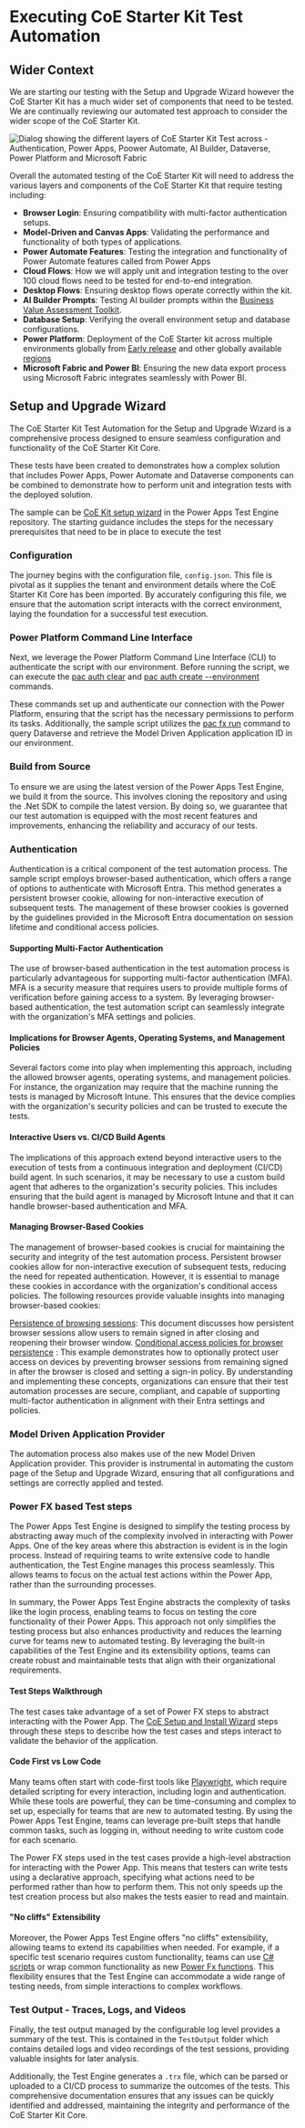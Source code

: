 # Executing CoE Starter Kit Test Automation 

## Wider Context

We are starting our testing with the Setup and Upgrade Wizard however the CoE Starter Kit has a much wider set of components that need to be tested. We are continually reviewing our automated test approach to consider the wider scope of the CoE Starter Kit.

![Dialog showing the different layers of CoE Starter Kit Test across - Authentication, Power Apps, Poower Automate, AI Builder, Dataverse, Power Platform and Microsoft Fabric](./media/coe-kit-testing-layers.png)

Overall the automated testing of the CoE Starter Kit will need to address the various layers and components of the CoE Starter Kit that require testing including:

- **Browser Login**: Ensuring compatibility with multi-factor authentication setups.
- **Model-Driven and Canvas Apps**: Validating the performance and functionality of both types of applications.
- **Power Automate Features**: Testing the integration and functionality of Power Automate features called from Power Apps
- **Cloud Flows**: How we will apply unit and integration testing to the over 100 cloud flows need to be tested for end-to-end integration.
- **Desktop Flows**: Ensuring desktop flows operate correctly within the kit.
- **AI Builder Prompts**: Testing AI builder prompts within the [Business Value Assessment Toolkit](https://learn.microsoft.com/power-platform/guidance/coe/business-value-toolkit).
- **Database Setup**: Verifying the overall environment setup and database configurations.
- **Power Platform**: Deployment of the CoE Starter kit across multiple environments globally from [Early release](https://learn.microsoft.com/en-us/power-platform/admin/early-release) and other globally available [regions](https://learn.microsoft.com/power-platform/admin/regions-overview)
- **Microsoft Fabric and Power BI**: Ensuring the new data export process using Microsoft Fabric integrates seamlessly with Power BI.

## Setup and Upgrade Wizard

The CoE Starter Kit Test Automation for the Setup and Upgrade Wizard is a comprehensive process designed to ensure seamless configuration and functionality of the CoE Starter Kit Core. 

These tests have been created to demonstrates how a complex solution that includes Power Apps, Power Automate and Dataverse components can be combined to demonstrate how to perform unit and integration tests with the deployed solution.

The sample can be [CoE Kit setup wizard](https://github.com/microsoft/PowerApps-TestEngine/tree/grant-archibald-md/integration-merge/samples/coe-kit-setup-wizard) in the Power Apps Test Engine repository. The starting guidance includes the steps for the necessary prerequisites that need to be in place to execute the test

### Configuration

The journey begins with the configuration file, `config.json`. This file is pivotal as it supplies the tenant and environment details where the CoE Starter Kit Core has been imported. By accurately configuring this file, we ensure that the automation script interacts with the correct environment, laying the foundation for a successful test execution.

### Power Platform Command Line Interface

Next, we leverage the Power Platform Command Line Interface (CLI) to authenticate the script with our environment. Before running the script, we can execute the [pac auth clear](https://learn.microsoft.com/power-platform/developer/cli/reference/auth#pac-auth-clear) and [pac auth create --environment](https://learn.microsoft.com/power-platform/developer/cli/reference/auth#pac-auth-clear) commands. 

These commands set up and authenticate our connection with the Power Platform, ensuring that the script has the necessary permissions to perform its tasks. Additionally, the sample script utilizes the [pac fx run](https://learn.microsoft.com/power-platform/developer/cli/reference/power-fx#pac-power-fx-run) command to query Dataverse and retrieve the Model Driven Application application ID in our environment.

### Build from Source

To ensure we are using the latest version of the Power Apps Test Engine, we build it from the source. This involves cloning the repository and using the .Net SDK to compile the latest version. By doing so, we guarantee that our test automation is equipped with the most recent features and improvements, enhancing the reliability and accuracy of our tests.

### Authentication

Authentication is a critical component of the test automation process. The sample script employs browser-based authentication, which offers a range of options to authenticate with Microsoft Entra. This method generates a persistent browser cookie, allowing for non-interactive execution of subsequent tests. The management of these browser cookies is governed by the guidelines provided in the Microsoft Entra documentation on session lifetime and conditional access policies.

#### Supporting Multi-Factor Authentication
The use of browser-based authentication in the test automation process is particularly advantageous for supporting multi-factor authentication (MFA). MFA is a security measure that requires users to provide multiple forms of verification before gaining access to a system. By leveraging browser-based authentication, the test automation script can seamlessly integrate with the organization's MFA settings and policies.

#### Implications for Browser Agents, Operating Systems, and Management Policies

Several factors come into play when implementing this approach, including the allowed browser agents, operating systems, and management policies. For instance, the organization may require that the machine running the tests is managed by Microsoft Intune. This ensures that the device complies with the organization's security policies and can be trusted to execute the tests.

#### Interactive Users vs. CI/CD Build Agents
The implications of this approach extend beyond interactive users to the execution of tests from a continuous integration and deployment (CI/CD) build agent. In such scenarios, it may be necessary to use a custom build agent that adheres to the organization's security policies. This includes ensuring that the build agent is managed by Microsoft Intune and that it can handle browser-based authentication and MFA.

#### Managing Browser-Based Cookies
The management of browser-based cookies is crucial for maintaining the security and integrity of the test automation process. Persistent browser cookies allow for non-interactive execution of subsequent tests, reducing the need for repeated authentication. However, it is essential to manage these cookies in accordance with the organization's conditional access policies. The following resources provide valuable insights into managing browser-based cookies:

[Persistence of browsing sessions](https://learn.microsoft.com//entra/identity/conditional-access/concept-session-lifetime#persistence-of-browsing-sessions): This document discusses how persistent browser sessions allow users to remain signed in after closing and reopening their browser window.
[Conditional access policies for browser persistence](https://learn.microsoft.com/entra/identity/conditional-access/policy-all-users-persistent-browser) : This example demonstrates how to optionally protect user access on devices by preventing browser sessions from remaining signed in after the browser is closed and setting a sign-in policy.
By understanding and implementing these concepts, organizations can ensure that their test automation processes are secure, compliant, and capable of supporting multi-factor authentication in alignment with their Entra settings and policies.

### Model Driven Application Provider

The automation process also makes use of the new Model Driven Application provider. This provider is instrumental in automating the custom page of the Setup and Upgrade Wizard, ensuring that all configurations and settings are correctly applied and tested.

### Power FX based Test steps

The Power Apps Test Engine is designed to simplify the testing process by abstracting away much of the complexity involved in interacting with Power Apps. One of the key areas where this abstraction is evident is in the login process. Instead of requiring teams to write extensive code to handle authentication, the Test Engine manages this process seamlessly. This allows teams to focus on the actual test actions within the Power App, rather than the surrounding processes.

In summary, the Power Apps Test Engine abstracts the complexity of tasks like the login process, enabling teams to focus on testing the core functionality of their Power Apps. This approach not only simplifies the testing process but also enhances productivity and reduces the learning curve for teams new to automated testing. By leveraging the built-in capabilities of the Test Engine and its extensibility options, teams can create robust and maintainable tests that align with their organizational requirements.

#### Test Steps Walkthrough

The test cases take advantage of a set of Power FX steps to abstract interacting with the Power App. The [CoE Setup and Install Wizard](./coe-kit-setup-and-install-wizard.md) steps through these steps to describe how the test cases and steps interact to validate the behavior of the application.

#### Code First vs Low Code

Many teams often start with code-first tools like [Playwright](https://playwright.dev/), which require detailed scripting for every interaction, including login and authentication. While these tools are powerful, they can be time-consuming and complex to set up, especially for teams that are new to automated testing. By using the Power Apps Test Engine, teams can leverage pre-built steps that handle common tasks, such as logging in, without needing to write custom code for each scenario.

The Power FX steps used in the test cases provide a high-level abstraction for interacting with the Power App. This means that testers can write tests using a declarative approach, specifying what actions need to be performed rather than how to perform them. This not only speeds up the test creation process but also makes the tests easier to read and maintain.

#### "No cliffs" Extensibility

Moreover, the Power Apps Test Engine offers "no cliffs" extensibility, allowing teams to extend its capabilities when needed. For example, if a specific test scenario requires custom functionality, teams can use [C# scripts](./extending-testengine-powerfx-with-with-csharp-test-scripts.md) or wrap common functionality as new [Power Fx functions](./understanding-no-cliffs-extensibility-model.md). This flexibility ensures that the Test Engine can accommodate a wide range of testing needs, from simple interactions to complex workflows.

### Test Output - Traces, Logs, and Videos

Finally, the test output managed by the configurable log level provides a summary of the test. This is contained in the `TestOutput` folder which contains detailed logs and video recordings of the test sessions, providing valuable insights for later analysis. 

Additionally, the Test Engine generates a `.trx` file, which can be parsed or uploaded to a CI/CD process to summarize the outcomes of the tests. This comprehensive documentation ensures that any issues can be quickly identified and addressed, maintaining the integrity and performance of the CoE Starter Kit Core.
